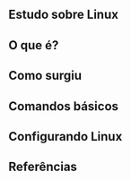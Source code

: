 ## Estudo sobre Linux

## O que é?

## Como surgiu

## Comandos básicos

## Configurando Linux

## Referências